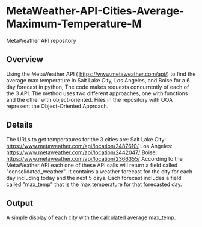 # MetaWeather-API-Cities-Average-Maximum-Temperature-M
MetaWeather API repository
## Overview
Using the MetaWeather API ( https://www.metaweather.com/api/)  to find the average max temperature in Salt Lake City, Los Angeles, and Boise for a 6 day forecast
in python,  The code  makes requests concurrently  of each of the 3 API. The method uses two different approaches, one with functions and the other with object-oriented. Files in the repository with OOA represent the Object-Oriented Approach.
## Details
The URLs to get temperatures for the 3 cities are:
Salt Lake City: https://www.metaweather.com/api/location/2487610/
Los Angeles: https://www.metaweather.com/api/location/2442047/
Boise: https://www.metaweather.com/api/location/2366355/
According to the MetaWeather API each one of these API calls will return a field called "consolidated_weather". It contains a weather forecast for the city for each day including today and the next 5 days. Each forecast includes a field called "max_temp" that is the max temperature for that forecasted day. 
## Output
A simple display of  each city with the calculated average max_temp.
